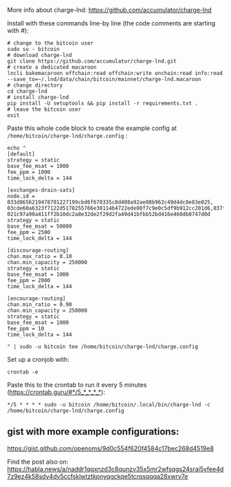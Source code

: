 More info about charge-lnd: https://github.com/accumulator/charge-lnd

Install with these commands line-by line (the code comments are starting with #):
```
# change to the bitcoin user
sudo su - bitcoin
# download charge-lnd
git clone https://github.com/accumulator/charge-lnd.git
# create a dedicated macaroon
lncli bakemacaroon offchain:read offchain:write onchain:read info:read --save_to=~/.lnd/data/chain/bitcoin/mainnet/charge-lnd.macaroon
# change directory
cd charge-lnd
# install charge-lnd
pip install -U setuptools && pip install -r requirements.txt .
# leave the bitcoin user
exit
```

Paste this whole code block to create the example config at `/home/bitcoin/charge-lnd/charge.config` :
```
echo "
[default]
strategy = static
base_fee_msat = 1000
fee_ppm = 1000
time_lock_delta = 144

[exchanges-drain-sats]
node.id = 033d8656219478701227199cbd6f670335c8d408a92ae88b962c49d4dc0e83e025, 03cde60a6323f7122d5178255766e38114b4722ede08f7c9e0c5df9b912cc201d6,037f990e61acee8a7697966afd29dd88f3b1f8a7b14d625c4f8742bd952003a590,03cde60a6323f7122d5178255766e38114b4722ede08f7c9e0c5df9b912cc201d6,033d8656219478701227199cbd6f670335c8d408a92ae88b962c49d4dc0e83e025, 021c97a90a411ff2b10dc2a8e32de2f29d2fa49d41bfbb52bd416e460db0747d0d
strategy = static
base_fee_msat = 50000
fee_ppm = 2500
time_lock_delta = 144

[discourage-routing]
chan.max_ratio = 0.10
chan.min_capacity = 250000
strategy = static
base_fee_msat = 1000
fee_ppm = 2000
time_lock_delta = 144

[encourage-routing]
chan.min_ratio = 0.90
chan.min_capacity = 250000
strategy = static
base_fee_msat = 1000
fee_ppm = 10
time_lock_delta = 144

" | sudo -u bitcoin tee /home/bitcoin/charge-lnd/charge.config
```

Set up a cronjob with:
```
crontab -e
```
Paste this to the crontab to run it every 5 minutes (<https://crontab.guru/#*/5_*_*_*_*>):
```
*/5 * * * * sudo -u bitcoin /home/bitcoin/.local/bin/charge-lnd -c /home/bitcoin/charge-lnd/charge.config
```

## gist with more example configurations:
<https://gist.github.com/openoms/9d0c554f620f4584c17bec268d4519e8>

Find the post also on: https://habla.news/a/naddr1qqxnzd3c8qunzv35x5mr2wfsqgs24sraj5yfee4d7z9ez4k58sdy4dv5ccfsklwtztkpnyqgckqe5tcrqsqqqa28xwrv7e
